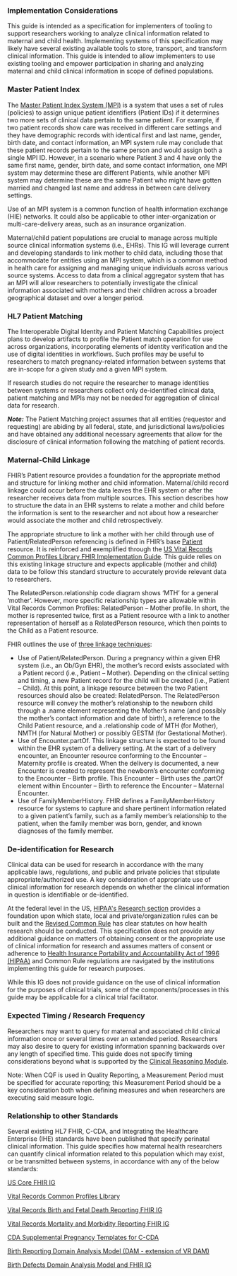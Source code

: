 ### Implementation Considerations
This guide is intended as a specification for implementers of tooling to support researchers working to analyze clinical information related to maternal and child health. Implementing systems of this specification may likely have several existing available tools to store, transport, and transform clinical information. This guide is intended to allow implementers to use existing tooling and empower participation in sharing and analyzing maternal and child clinical information in scope of defined populations.

### Master Patient Index
The [Master Patient Index System (MPI)](http://hl7.org/fhir/2018Sep/patient.html#match) is a system that uses a set of rules (policies) to assign unique patient identifiers (Patient IDs) if it determines two more sets of clinical data pertain to the same patient. For example, if two patient records show care was received in different care settings and they have demographic records with identical first and last name, gender, birth date, and contact information, an MPI system rule may conclude that these patient records pertain to the same person and would assign both a single MPI ID. However, in a scenario where Patient 3 and 4 have only the same first name, gender, birth date, and some contact information, one MPI system may determine these are different Patients, while another MPI system may determine these are the same Patient who might have gotten married and changed last name and address in between care delivery settings. 

Use of an MPI system is a common function of health information exchange (HIE) networks. It could also be applicable to other inter-organization or multi-care-delivery areas, such as an insurance organization. 

Maternal/child patient populations are crucial to manage across multiple source clinical information systems (i.e., EHRs). This IG will leverage current and developing standards to link mother to child data, including those that accommodate for entities using an MPI system, which is a common method in health care for assigning and managing unique individuals across various source systems. Access to data from a clinical aggregator system that has an MPI will allow researchers to potentially investigate the clinical information associated with mothers and their children across a broader geographical dataset and over a longer period. 

### HL7 Patient Matching
The Interoperable Digital Identity and Patient Matching Capabilities project plans to develop artifacts to profile the Patient match operation for use across organizations, incorporating elements of identity verification and the use of digital identities in workflows. Such profiles may be useful to researchers to match pregnancy-related information between systems that are in-scope for a given study and a given MPI system. 

If research studies do not require the researcher to manage identities between systems or researchers collect only de-identified clinical data, patient matching and MPIs may not be needed for aggregation of clinical data for research. 

<b><i>Note:</i></b> The Patient Matching project assumes that all entities (requestor and requesting) are abiding by all federal, state, and jurisdictional laws/policies and have obtained any additional necessary agreements that allow for the disclosure of clinical information following the matching of patient records.

### Maternal-Child Linkage
FHIR’s Patient resource provides a foundation for the appropriate method and structure for linking mother and child information. Maternal/child record linkage could occur before the data leaves the EHR system or after the researcher receives data from multiple sources. This section describes how to structure the data in an EHR systems to relate a mother and child before the information is sent to the researcher and not about how a researcher would associate the mother and child retrospectively. 

The appropriate structure to link a mother with her child through use of Patient/RelatedPerson referencing is defined in FHIR’s base [Patient](http://hl7.org/fhir/2018Sep/patient.html#maternity) resource. It is reinforced and exemplified through the [US Vital Records Common Profiles Library FHIR Implementation Guide](http://hl7.org/fhir/us/vr-common-library/STU1). This guide relies on this existing linkage structure and expects applicable (mother and child) data to be follow this standard structure to accurately provide relevant data to researchers. 

The RelatedPerson.relationship code diagram shows ‘MTH’ for a general ‘mother’. However, more specific relationship types are allowable within Vital Records Common Profiles: RelatedPerson – Mother profile. In short, the mother is represented twice, first as a Patient resource with a link to another representation of herself as a RelatedPerson resource, which then points to the Child as a Patient resource.

FHIR outlines the use of [three linkage techniques](https://www.hl7.org/fhir/patient.html#maternity): 
*	Use of Patient/RelatedPerson. During a pregnancy within a given EHR system (i.e., an Ob/Gyn EHR), the mother’s record exists associated with a Patient record (i.e., Patient – Mother). Depending on the clinical setting and timing, a new Patient record for the child will be created (i.e., Patient – Child). At this point, a linkage resource between the two Patient resources should also be created: RelatedPerson. The RelatedPerson resource will convey the mother’s relationship to the newborn child through a .name element representing the Mother’s name (and possibly the mother’s contact information and date of birth), a reference to the Child Patient resource, and a .relationship code of MTH (for Mother), NMTH (for Natural Mother) or possibly GESTM (for Gestational Mother).
*	Use of Encounter.partOf. This linkage structure is expected to be found within the EHR system of a delivery setting. At the start of a delivery encounter, an Encounter resource conforming to the Encounter – Maternity profile is created. When the delivery is documented, a new Encounter is created to represent the newborn’s encounter conforming to the Encounter – Birth profile. This Encounter – Birth uses the .partOf element within Encounter – Birth to reference the Encounter – Maternal Encounter.
*	Use of FamilyMemberHistory. FHIR defines a FamilyMemberHistory resource for systems to capture and share pertinent information related to a given patient’s family, such as a family member’s relationship to the patient, when the family member was born, gender, and known diagnoses of the family member.

### De-identification for Research
Clinical data can be used for research in accordance with the many applicable laws, regulations, and public and private policies that stipulate appropriate/authorized use. A key consideration of appropriate use of clinical information for research depends on whether the clinical information in question is identifiable or de-identified. 

At the federal level in the US, [HIPAA's Research section](https://www.hhs.gov/hipaa/for-professionals/special-topics/research/index.html) provides a foundation upon which state, local and private/organization rules can be built and the [Revised Common Rule](https://www.hhs.gov/ohrp/regulations-and-policy/regulations/finalized-revisions-common-rule/index.html) has clear statutes on how health research should be conducted. This specification does not provide any additional guidance on matters of obtaining consent or the appropriate use of clinical information for research and assumes matters of consent or adherence to [Health Insurance Portability and Accountability Act of 1996 (HIPAA)](https://www.cdc.gov/phlp/publications/topic/hipaa.html) and Common Rule regulations are navigated by the institutions implementing this guide for research purposes. 

While this IG does not provide guidance on the use of clinical information for the purposes of clinical trials, some of the components/processes in this guide may be applicable for a clinical trial facilitator.

### Expected Timing / Research Frequency
Researchers may want to query for maternal and associated child clinical information once or several times over an extended period. Researchers may also desire to query for existing information spanning backwards over any length of specified time. This guide does not specify timing considerations beyond what is supported by the [Clinical Reasoning Module](http://hl7.org/fhir/r4/clinicalreasoning-module.html). 

Note: When CQF is used in Quality Reporting, a Measurement Period must be specified for accurate reporting; this Measurement Period should be a key consideration both when defining measures and when researchers are executing said measure logic.

### Relationship to other Standards

Several existing HL7 FHIR, C-CDA, and Integrating the Healthcare Enterprise (IHE) standards have been published that specify perinatal clinical information. This guide specifies how maternal health researchers can quantify clinical information related to this population which may exist, or be transmitted between systems, in accordance with any of the below standards:

[US Core FHIR IG](https://www.hl7.org/fhir/us/core/)

[Vital Records Common Profiles Library](http://hl7.org/fhir/us/vr-common-library/2021Jan/)

[Vital Records Birth and Fetal Death Reporting FHIR IG](https://build.fhir.org/ig/HL7/fhir-bfdr/)

[Vital Records Mortality and Morbidity Reporting FHIR IG](http://hl7.org/fhir/us/vrdr/)

[CDA Supplemental Pregnancy Templates for C-CDA](https://www.hl7.org/implement/standards/product_brief.cfm?product_id=494)

[Birth Reporting Domain Analysis Model (DAM - extension of VR DAM)](https://www.hl7.org/implement/standards/product_brief.cfm?product_id=559)

[Birth Defects Domain Analysis Model and FHIR IG](https://confluence.hl7.org/display/PHWG/Birth+Defects+DAM+and+FHIR+IG)
